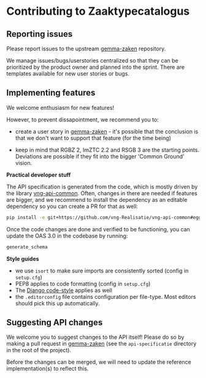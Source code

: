 # Contributing to Zaaktypecatalogus

## Reporting issues

Please report issues to the upstream [gemma-zaken][gemma-zaken-issues]
repository.

We manage issues/bugs/userstories centralized so that they can be prioritized
by the product owner and planned into the sprint. There are templates available
for new user stories or bugs.

## Implementing features

We welcome enthusiasm for new features!

However, to prevent dissapointment, we recommend you to:

* create a user story in [gemma-zaken][gemma-zaken-issues] - it's possible that
  the conclusion is that we don't want to support that feature (for the time
  being)

* keep in mind that RGBZ 2, ImZTC 2.2 and RSGB 3 are the starting points.
  Deviations are possible if they fit into the bigger 'Common Ground' vision.

**Practical developer stuff**

The API specification is generated from the code, which is mostly driven by the
library [vng-api-common][vng-api-common]. Often, changes in there are needed
if features are bigger, and we recommend to install the dependency as an
editable dependency so you can create a PR for that as well:

```bash
pip install -e git+https://github.com/vng-Realisatie/vng-api-common#egg=vng-api-common
```

Once the code changes are done and verified to be functioning, you can update
the OAS 3.0 in the codebase by running:

```bash
generate_schema
```

**Style guides**

* we use `isort` to make sure imports are consistently sorted (config in `setup.cfg`)
* PEP8 applies to code formatting (config in `setup.cfg`)
* The [Django code-style][django-coding-style] applies as well
* the `.editorconfig` file contains configuration per file-type. Most editors
  should pick this up automatically.

## Suggesting API changes

We welcome you to suggest changes to the API itself! Please do so by making a
pull request in [gemma-zaken][gemma-zaken] (see the `api-specificatie`
directory in the root of the project).

Before the changes can be merged, we will need to update the reference
implementation(s) to reflect this.

[gemma-zaken]: https://github.com/vng-Realisatie/gemma-zaken
[gemma-zaken-issues]: https://github.com/vng-Realisatie/gemma-zaken/issues
[vng-api-common]: https://github.com/vng-Realisatie/vng-api-common
[django-coding-style]: https://docs.djangoproject.com/en/stable/internals/contributing/writing-code/coding-style/

